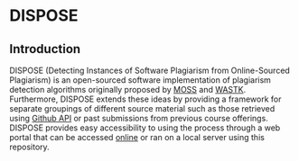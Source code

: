 # DISPOSE

## Introduction

DISPOSE (Detecting Instances of Software Plagiarism from Online-Sourced Plagiarism) is an open-sourced software implementation of plagiarism detection algorithms originally proposed by [MOSS](http://theory.stanford.edu/~aiken/publications/papers/sigmod03.pdf) and [WASTK](https://www.hindawi.com/journals/sp/2017/7809047/). Furthermore, DISPOSE extends these ideas by providing a framework for separate groupings of different source material such as those retrieved using [Github API](https://developer.github.com/v3/) or past submissions from previous course offerings. DISPOSE provides easy accessibility to using the process through a web portal that can be accessed [online](https://dispose.cs.umt.edu/) or ran on a local server using this repository.

